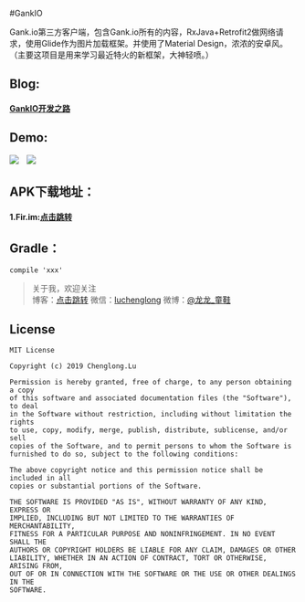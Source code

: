 #GankIO

Gank.io第三方客户端，包含Gank.io所有的内容，RxJava+Retrofit2做网络请求，使用Glide作为图片加载框架。并使用了Material Design，浓浓的安卓风。（主要这项目是用来学习最近特火的新框架，大神轻喷。）

## Blog: 

#### [GankIO开发之路](http://www.luchenglong.com)

## Demo:  

![](Screenshot/2016_07_25_10_36_51.png)&emsp;![](Screenshot/2016_07_25_10_37_31.png)


## APK下载地址：

#### 1.Fir.im:[点击跳转](http://fir.im/GankIO)

## Gradle：
``` xml
compile 'xxx'
```

> 关于我，欢迎关注  
  博客：[点击跳转](http://www.luchenglong.com) 微信：[luchenglong](url) 微博：[@龙龙_童鞋](http://weibo.com/luchenglong12138)

## License
```
MIT License

Copyright (c) 2019 Chenglong.Lu

Permission is hereby granted, free of charge, to any person obtaining a copy
of this software and associated documentation files (the "Software"), to deal
in the Software without restriction, including without limitation the rights
to use, copy, modify, merge, publish, distribute, sublicense, and/or sell
copies of the Software, and to permit persons to whom the Software is
furnished to do so, subject to the following conditions:

The above copyright notice and this permission notice shall be included in all
copies or substantial portions of the Software.

THE SOFTWARE IS PROVIDED "AS IS", WITHOUT WARRANTY OF ANY KIND, EXPRESS OR
IMPLIED, INCLUDING BUT NOT LIMITED TO THE WARRANTIES OF MERCHANTABILITY,
FITNESS FOR A PARTICULAR PURPOSE AND NONINFRINGEMENT. IN NO EVENT SHALL THE
AUTHORS OR COPYRIGHT HOLDERS BE LIABLE FOR ANY CLAIM, DAMAGES OR OTHER
LIABILITY, WHETHER IN AN ACTION OF CONTRACT, TORT OR OTHERWISE, ARISING FROM,
OUT OF OR IN CONNECTION WITH THE SOFTWARE OR THE USE OR OTHER DEALINGS IN THE
SOFTWARE.
```
